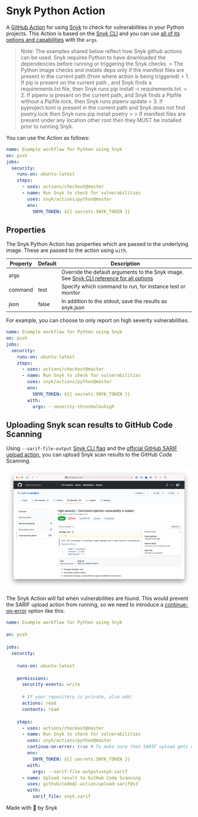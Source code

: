 <!--
WARNING: This file is generated, do not edit! Edit _templates/README.md.erb instead.
-->

# Snyk Python Action



A [GitHub Action](https://github.com/features/actions) for using [Snyk](https://snyk.co/SnykGH) to check for
vulnerabilities in your Python projects. This Action is based on the [Snyk CLI][cli-gh] and you can use [all of its options and capabilities][cli-ref] with the `args`.
 > Note: The examples shared below reflect how Snyk github actions can be used. Snyk requires Python to have downloaded the dependencies before running or triggering the Snyk checks.
                          > The Python image checks and installs deps only if the manifest files are present in the current path (from where action is being triggered)
                          > 1. If pip is present on the current path , and Snyk finds a requirements.txt file, then Snyk runs pip install -r requirements.txt.
                          > 2. If pipenv is present on the current path, and Snyk finds a Pipfile without a Pipfile.lock, then Snyk runs pipenv update
                          > 3. If pyproject.toml is present in the current path and Snyk does not find poetry.lock then Snyk runs pip install poetry
                          >
                          > If manifest files are present under any location other root then they MUST be installed prior to running Snyk.

You can use the Action as follows:

```yaml
name: Example workflow for Python using Snyk
on: push
jobs:
  security:
    runs-on: ubuntu-latest
    steps:
      - uses: actions/checkout@master
      - name: Run Snyk to check for vulnerabilities
        uses: snyk/actions/python@master
        env:
          SNYK_TOKEN: ${{ secrets.SNYK_TOKEN }}
```

## Properties

The Snyk Python Action has properties which are passed to the underlying image. These are passed to the action using `with`.

| Property | Default | Description                                                                                         |
| -------- | ------- | --------------------------------------------------------------------------------------------------- |
| args     |         | Override the default arguments to the Snyk image. See [Snyk CLI reference for all options][cli-ref] |
| command  | test    | Specify which command to run, for instance test or monitor                                          |
| json     | false   | In addition to the stdout, save the results as snyk.json                                            |

For example, you can choose to only report on high severity vulnerabilities.

```yaml
name: Example workflow for Python using Snyk
on: push
jobs:
  security:
    runs-on: ubuntu-latest
    steps:
      - uses: actions/checkout@master
      - name: Run Snyk to check for vulnerabilities
        uses: snyk/actions/python@master
        env:
          SNYK_TOKEN: ${{ secrets.SNYK_TOKEN }}
        with:
          args: --severity-threshold=high
```

## Uploading Snyk scan results to GitHub Code Scanning

Using `--sarif-file-output` [Snyk CLI flag][cli-ref] and the [official GitHub SARIF upload action](https://docs.github.com/en/code-security/secure-coding/uploading-a-sarif-file-to-github), you can upload Snyk scan results to the GitHub Code Scanning.

![Snyk results as a SARIF output uploaded to GitHub Code Scanning](../_templates/sarif-example.png)

The Snyk Action will fail when vulnerabilities are found. This would prevent the SARIF upload action from running, so we need to introduce a [continue-on-error](https://docs.github.com/en/actions/reference/workflow-syntax-for-github-actions#jobsjob_idstepscontinue-on-error) option like this:

```yaml
name: Example workflow for Python using Snyk

on: push

jobs:
  security:

    runs-on: ubuntu-latest

    permissions:
      security-events: write

      # If your repository is private, also add:
      actions: read
      contents: read

    steps:
      - uses: actions/checkout@master
      - name: Run Snyk to check for vulnerabilities
        uses: snyk/actions/python@master
        continue-on-error: true # To make sure that SARIF upload gets called
        env:
          SNYK_TOKEN: ${{ secrets.SNYK_TOKEN }}
        with:
          args: --sarif-file-output=snyk.sarif
      - name: Upload result to GitHub Code Scanning
        uses: github/codeql-action/upload-sarif@v3
        with:
          sarif_file: snyk.sarif
```

Made with 💜 by Snyk

[cli-gh]: https://github.com/snyk/snyk 'Snyk CLI'
[cli-ref]: https://docs.snyk.io/snyk-cli/cli-reference 'Snyk CLI Reference documentation'
